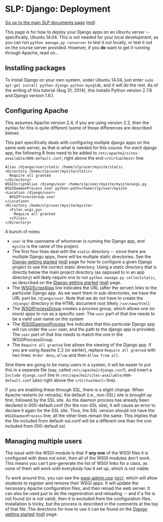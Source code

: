 SLP: Django: Deployment
=======================

[Go up to the main SLP documents page](index.html) ([md](index.md))

This page is for how to *deploy* your Django apps on an Ubuntu server -- specifically, Ubuntu 14.04.  This is not needed for your local development, as you can run `python manage.py runserver` to test it out locally, or test it out on the course server provided.  However, if you ***do*** want to get it running through Apache, read on...

Installing packages
-------------------

To install Django on your own system, under Ubuntu 14.04, just enter `sudo apt-get install python-django python-mysqldb`, and it will do the rest.  As of the writing of this tutorial (Aug 31, 2014), this installs Python version 2.7.6 and Django version 1.6.1.

Configuring Apache
------------------

This assumes Apache version 2.4; if you are using version 2.2, then the syntax for this is quite different (some of those differences are described below).

This part specifically deals with configuring *multiple* django apps on the same web server, as that is what is needed for this course.  For *each* django app, the following 8 lines need to be added to `/etc/apache2/sites-available/000-default.conf`, right above the end `</VirtualHost>` line:

```
Alias /django/user/static /home/slp/user/mysite/static
<Directory /home/slp/user/mysite/static>
  Require all granted
</Directory>
WSGIScriptAlias /django/user /home/slp/user/mysite/mysite/wsgi.py
WSGIDaemonProcess user python-path=/home/slp/user/mysite
<Location /django/user>
  WSGIProcessGroup user
</Location>
<Directory /home/slp/user/mysite/mysite>
  <Files wsgi.py>
    Require all granted
  </Files>
</Directory>
```

A bunch of notes:

- `user` is the username of whomever is running the Django app, and `mysite` is the name of the project.
- The first four lines deal with the `static` directory -- since there are multiple Django apps, there will be multiple static directories.  See the [Django getting started](django-getting-started.html) ([md](django-getting-started.md)) page for how to configure a given Django project to use the correct static directory.  Using a static directory that is directly below the main project directory (as opposed to in an app directory) will likely require one to run `python manage.py collectstatic`, as described on the [Django getting started](django-getting-started.html) ([md](django-getting-started.md)) page.
- The [WSGIScriptAlias](https://code.google.com/p/modwsgi/wiki/ConfigurationDirectives#WSGIScriptAlias) line indicates the URL (after the server) links to the particular Django app.  As we want them in sub-directories, we have the URL part be `/django/user`.  Note that we do *not* have to create the `/django/` directory in the HTML document root (likely `/var/www/html`).
- The [WSGIProcessGroup](https://code.google.com/p/modwsgi/wiki/ConfigurationDirectives#WSGIProcessGroup) creates a process group, which allows one (or more) apps to run as a specific user. The `user` part of that line needs to be a valid user name on the system
- The [WSGIDaemonProcess](https://code.google.com/p/modwsgi/wiki/ConfigurationDirectives#WSGIDaemonProcess) line indicates that this particular Django app will run under the `user` user, and the path to the django app is provided. The `user` part of that line needs to match the one in the WSGIProcessGroup.
- The `Require all granted` line allows the viewing of the Django app.  If you are using Apache 2.2 (or earlier), replace `Require all granted` with two lines: `Order deny,allow` and then `Allow from all`.

Sine there are going to be many users in a system, it will be easier to put this in a separate file (say, called `/etc/apache2/django.conf`), and insert a `Include django.conf` line in `/etc/apache2/sites-available/000-default.conf` (also right above the `</VirtualHost>` line).

If you are enabling these through SSL, there is a slight change.  When Apache restarts (or reloads), the default (i.e., non-SSL) site is brought up first, followed by the SSL site.  As the daemon process has already been declared in 000-default.conf (for the non-SSL site), it will cause an error to declare it again for the SSL site.  Thus, the SSL version should not have the `WSGIDaemonProcess` line; all the other lines remain the same.  This implies that the file included from default-ssl.conf will be a different one than the one included from 000-default.ssl.

Managing multiple users
-----------------------

The issue with the WSGI module is that if **any one** of the WSGI files it is configured with does not exist, then all of the WSGI modules don't work.  This means you can't pre-generate the list of WSGI links for a class, as none of them will work until everybody has it set up, which is not viable.

To work around this, you can see the [wsgi-admin.cpp](../utils/wsgi-admin/wsgi-admin.cpp.html) ([src](../utils/wsgi-admin/wsgi-admin.cpp)), which will allow students to register and remove their WSGI apps.  It will update the necessary Apache configuration files, and then reload the web server.  It can also be used just to do the regeneration and reloading -- and if a file is not found (or is not valid), then it is excluded from the configuration files.  Installation is tricky, but the process is described in the comments at the top of that file.  The directions for how to use it can be found on the [Django getting started](django-getting-started.html) ([md](django-getting-started.md)) page.
